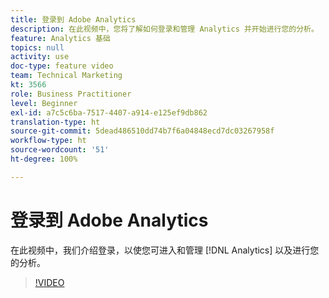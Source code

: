 ```yaml
---
title: 登录到 Adobe Analytics
description: 在此视频中，您将了解如何登录和管理 Analytics 并开始进行您的分析。
feature: Analytics 基础
topics: null
activity: use
doc-type: feature video
team: Technical Marketing
kt: 3566
role: Business Practitioner
level: Beginner
exl-id: a7c5c6ba-7517-4407-a914-e125ef9db862
translation-type: ht
source-git-commit: 5dead486510dd74b7f6a04848ecd7dc03267958f
workflow-type: ht
source-wordcount: '51'
ht-degree: 100%

---
```


# 登录到 Adobe Analytics

在此视频中，我们介绍登录，以使您可进入和管理 [!DNL Analytics] 以及进行您的分析。

>[!VIDEO](https://video.tv.adobe.com/v/28771/?quality=12)

